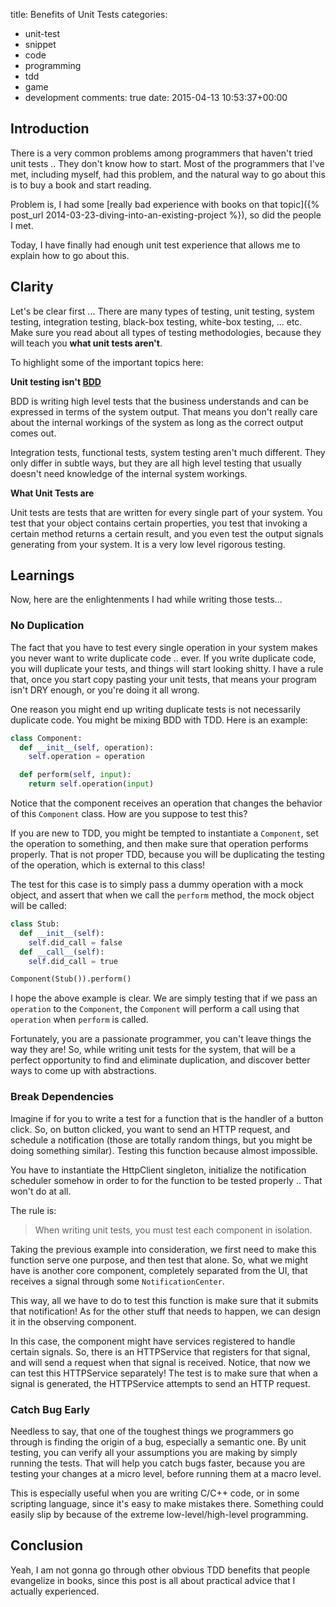 title: Benefits of Unit Tests
categories:
- unit-test
- snippet
- code
- programming
- tdd
- game
- development
comments: true
date: 2015-04-13 10:53:37+00:00

## Introduction

There is a very common problems among programmers that haven't tried unit tests .. They don't know how to start. Most of the programmers that I've met, including myself, had this problem, and the natural way to go about this is to buy a book and start reading.

Problem is, I had some [really bad experience with books on that topic]({% post_url 2014-03-23-diving-into-an-existing-project %}), so did the people I met.

Today, I have finally had enough unit test experience that allows me to explain how to go about this.

## Clarity

Let's be clear first ... There are many types of testing, unit testing, system testing, integration testing, black-box testing, white-box testing, ... etc. Make sure you read about all types of testing methodologies, because they will teach you __what unit tests aren't__.

To highlight some of the important topics here:

__Unit testing isn't [BDD](http://en.wikipedia.org/wiki/Behavior-driven_development)__

BDD is writing high level tests that the business understands and can be expressed in terms of the system output. That means you don't really care about the internal workings of the system as long as the correct output comes out.

Integration tests, functional tests, system testing aren't much different. They only differ in subtle ways, but they are all high level testing that usually doesn't need knowledge of the internal system workings.

__What Unit Tests are__

Unit tests are tests that are written for every single part of your system. You test that your object contains certain properties, you test that invoking a certain method returns a certain result, and you even test the output signals generating from your system. It is a very low level rigorous testing.

## Learnings

Now, here are the enlightenments I had while writing those tests...

### No Duplication

The fact that you have to test every single operation in your system makes you never want to write duplicate code .. ever. If you write duplicate code, you will duplicate your tests, and things will start looking shitty. I have a rule that, once you start copy pasting your unit tests, that means your program isn't DRY enough, or you're doing it all wrong.

One reason you might end up writing duplicate tests is not necessarily duplicate code. You might be mixing BDD with TDD. Here is an example:

```python
class Component:
  def __init__(self, operation):
    self.operation = operation

  def perform(self, input):
    return self.operation(input)
```

Notice that the component receives an operation that changes the behavior of this `Component` class. How are you suppose to test this?

If you are new to TDD, you might be tempted to instantiate a `Component`, set the operation to something, and then make sure that operation performs properly. That is not proper TDD, because you will be duplicating the testing of the operation, which is external to this class!

The test for this case is to simply pass a dummy operation with a mock object, and assert that when we call the `perform` method, the mock object will be called:

```python
class Stub:
  def __init__(self):
    self.did_call = false
  def __call__(self):
    self.did_call = true

Component(Stub()).perform()
```

I hope the above example is clear. We are simply testing that if we pass an `operation` to the `Component`, the `Component` will perform a call using that `operation` when `perform` is called.

Fortunately, you are a passionate programmer, you can't leave things the way they are! So, while writing unit tests for the system, that will be a perfect opportunity to find and eliminate duplication, and discover better ways to come up with abstractions.

### Break Dependencies

Imagine if for you to write a test for a function that is the handler of a button click. So, on button clicked, you want to send an HTTP request, and schedule a notification (those are totally random things, but you might be doing something similar). Testing this function because almost impossible.

You have to instantiate the HttpClient singleton, initialize the notification scheduler somehow in order to for the function to be tested properly .. That won't do at all.

The rule is:

> When writing unit tests, you must test each component in isolation. 

Taking the previous example into consideration, we first need to make this function serve one purpose, and then test that alone. So, what we might have is another core component, completely separated from the UI, that receives a signal through some `NotificationCenter`.

This way, all we have to do to test this function is make sure that it submits that notification! As for the other stuff that needs to happen, we can design it in the observing component.

In this case, the component might have services registered to handle certain signals. So, there is an HTTPService that registers for that signal, and will send a request when that signal is received. Notice, that now we can test this HTTPService separately! The test is to make sure that when a signal is generated, the HTTPService attempts to send an HTTP request.

### Catch Bug Early

Needless to say, that one of the toughest things we programmers go through is finding the origin of a bug, especially a semantic one. By unit testing, you can verify all your assumptions you are making by simply running the tests. That will help you catch bugs faster, because you are testing your changes at a micro level, before running them at a macro level.

This is especially useful when you are writing C/C++ code, or in some scripting language, since it's easy to make mistakes there. Something could easily slip by because of the extreme low-level/high-level programming.

## Conclusion

Yeah, I am not gonna go through other obvious TDD benefits that people evangelize in books, since this post is all about practical advice that I actually experienced.
